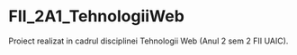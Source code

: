 # FII_2A1_TehnologiiWeb
Proiect realizat in cadrul disciplinei Tehnologii Web (Anul 2 sem 2 FII UAIC).
